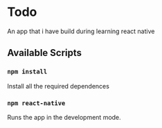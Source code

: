 # Todo
An app that i have build during learning react native

## Available Scripts

### `npm install`
Install all the required dependences

### `npm react-native`
Runs the app in the development mode.

